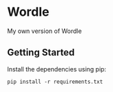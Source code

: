 # Wordle
 My own version of Wordle

## Getting Started

 Install the dependencies using pip:

    pip install -r requirements.txt
